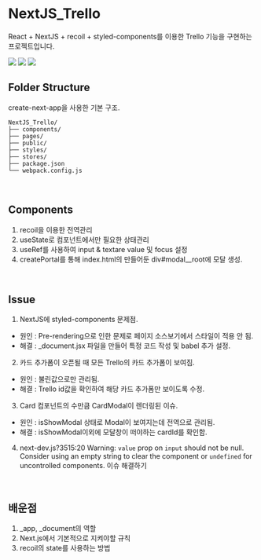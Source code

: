 # NextJS_Trello

React + NextJS + recoil + styled-components를 이용한 Trello 기능을 구현하는 프로젝트입니다.
<div>
<img src="https://img.shields.io/badge/Next-black?style=for-the-badge&logo=next.js&logoColor=white" />
<img src="https://img.shields.io/badge/react-%2320232a.svg?style=for-the-badge&logo=react&logoColor=%2361DAFB" />
<img src="https://img.shields.io/badge/styled--components-DB7093?style=for-the-badge&logo=styled-components&logoColor=white" />
</div>

## Folder Structure
create-next-app을 사용한 기본 구조.
```
NextJS_Trello/
├── components/
├── pages/
├── public/
├── styles/
├── stores/
├── package.json
└── webpack.config.js
```
<br>

## Components
1. recoil을 이용한 전역관리
2. useState로 컴포넌트에서만 필요한 상태관리
3. useRef를 사용하여 input & textare value 및 focus 설정
4. createPortal를 통해 index.html의 만들어둔 div#modal__root에 모달 생성.
<br>

## Issue
1. NextJS에 styled-components 문제점.
* 원인 : Pre-rendering으로 인한 문제로 페이지 소스보기에서 스타일이 적용 안 됨.
* 해결 :  _document.jsx 파일을 만들어 특정 코드 작성 및 babel 추가 설정.
2. 카드 추가폼이 오픈될 때 모든 Trello의 카드 추가폼이 보여짐.
* 원인 : 불린값으로만 관리됨.
* 해결 : Trello id값을 확인하여 해당 카드 추가폼만 보이도록 수정.
3. Card 컴포넌트의 수만큼 CardModal이 렌더링된 이슈.
* 원인 : isShowModal 상태로 Modal이 보여지는데 전역으로 관리됨.
* 해결 : isShowModal이외에 모달창이 떠야하는 cardId를 확인함.
4. next-dev.js?3515:20 Warning: `value` prop on `input` should not be null. Consider using an empty string to clear the component or `undefined` for uncontrolled components. 이슈 해결하기
<br>

## 배운점
1. \_app, \_document의 역할
2. Next.js에서 기본적으로 지켜야할 규칙
3. recoil의 state를 사용하는 방법
